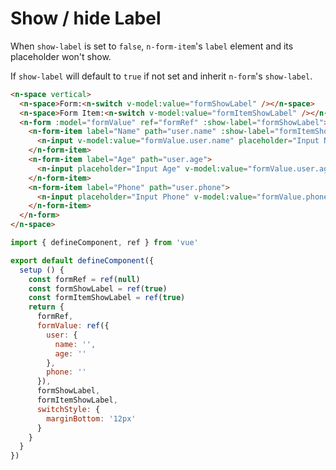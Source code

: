# Show / hide Label

When `show-label` is set to `false`, `n-form-item`'s `label` element and its placeholder won't show.

If `show-label` will default to `true` if not set and inherit `n-form`'s `show-label`.

```html
<n-space vertical>
  <n-space>Form:<n-switch v-model:value="formShowLabel" /></n-space>
  <n-space>Form Item:<n-switch v-model:value="formItemShowLabel" /></n-space>
  <n-form :model="formValue" ref="formRef" :show-label="formShowLabel">
    <n-form-item label="Name" path="user.name" :show-label="formItemShowLabel">
      <n-input v-model:value="formValue.user.name" placeholder="Input Name" />
    </n-form-item>
    <n-form-item label="Age" path="user.age">
      <n-input placeholder="Input Age" v-model:value="formValue.user.age" />
    </n-form-item>
    <n-form-item label="Phone" path="user.phone">
      <n-input placeholder="Input Phone" v-model:value="formValue.phone" />
    </n-form-item>
  </n-form>
</n-space>
```

```js
import { defineComponent, ref } from 'vue'

export default defineComponent({
  setup () {
    const formRef = ref(null)
    const formShowLabel = ref(true)
    const formItemShowLabel = ref(true)
    return {
      formRef,
      formValue: ref({
        user: {
          name: '',
          age: ''
        },
        phone: ''
      }),
      formShowLabel,
      formItemShowLabel,
      switchStyle: {
        marginBottom: '12px'
      }
    }
  }
})
```
